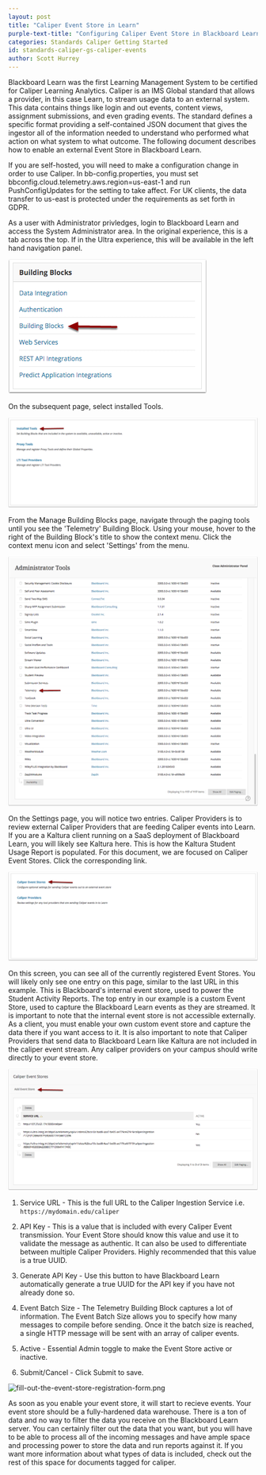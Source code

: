 ```yaml
---
layout: post
title: "Caliper Event Store in Learn" 
purple-text-title: "Configuring Caliper Event Store in Blackboard Learn"
categories: Standards Caliper Getting Started
id: standards-caliper-gs-caliper-events
author: Scott Hurrey
---
```


Blackboard Learn was the first Learning Management System to be certified for
Caliper Learning Analytics. Caliper is an IMS Global standard that allows a
provider, in this case Learn, to stream usage data to an external system. This
data contains things like login and out events, content views, assignment
submissions, and even grading events. The standard defines a specific format
providing a self-contained JSON document that gives the ingestor all of the
information needed to understand who performed what action on what system to
what outcome. The following document describes how to enable an external Event
Store in Blackboard Learn.

If you are self-hosted, you will need to make a configuration change in order
to use Caliper. In bb-config.properties, you must set
bbconfig.cloud.telemetry.aws.region=us-east-1 and run PushConfigUpdates for
the setting to take affect. For UK clients, the data transfer to us-east is
protected under the requirements as set forth in GDPR.

As a user with Administrator privledges, login to Blackboard Learn and access
the System Administrator area. In the original experience, this is a tab
across the top. If in the Ultra experience, this will be available in the left
hand navigation panel.

![select-building-blocks-from-building-blocks-module.png](/assets/img/caliper-event-store-for-learn-1.png)

On the subsequent page, select installed Tools.

![select-installed-tools.png](/assets/img/caliper-event-store-for-learn-2.png)

From the Manage Building Blocks page, navigate through the paging tools until
you see the 'Telemetry' Building Block. Using your mouse, hover to the right
of the Building Block's title to show the context menu. Click the context menu
icon and select 'Settings' from the menu.

![select-settings-from-the-telemetry-building-block-context-menu.png](/assets/img/caliper-event-store-for-learn-3.png)

On the Settings page, you will notice two entries. Caliper Providers is to
review external Caliper Providers that are feeding Caliper events into Learn.
If you are a Kaltura client running on a SaaS deployment of Blackboard Learn,
you will likely see Kaltura here. This is how the Kaltura Student Usage Report
is populated. For this document, we are focused on Caliper Event Stores. Click
the corresponding link.

![select-caliper-event-stores.png](/assets/img/caliper-event-store-for-learn-4.png)

On this screen, you can see all of the currently registered Event Stores. You
will likely only see one entry on this page, similar to the last URL in this
example. This is Blackboard's internal event store, used to power the Student
Activity Reports. The top entry in our example is a custom Event Store, used
to capture the Blackboard Learn events as they are streamed. It is important
to note that the internal event store is not accessible externally. As a
client, you must enable your own custom event store and capture the data there
if you want access to it. It is also important to note that Caliper Providers
that send data to Blackboard Learn like Kaltura are not included in the
caliper event stream. Any caliper providers on your campus should write
directly to your event store.

![select-add-event-store.png](/assets/img/caliper-event-store-for-learn-5.png)

1. Service URL - This is the full URL to the Caliper Ingestion Service i.e.
``` https://mydomain.edu/caliper ```

2. API Key - This is a value that is included with every Caliper Event
transmission. Your Event Store should know this value and use it to validate
the message as authentic. It can also be used to differentiate between
multiple Caliper Providers. Highly recommended that this value is a true UUID.

3. Generate API Key - Use this button to have Blackboard Learn automatically
generate a true UUID for the API key if you have not already done so.

4. Event Batch Size - The Telemetry Building Block captures a lot of
information. The Event Batch Size allows you to specify how many messages to
compile before sending. Once it the batch size is reached, a single HTTP
message will be sent with an array of caliper events.

5. Active - Essential Admin toggle to make the Event Store active or inactive.

6. Submit/Cancel - Click Submit to save.

![fill-out-the-event-store-registration-form.png](/assets/img/caliper-event-store-for-learn-6.png)

<p>As soon as you enable your event store, it will start to recieve events. Your
event store should be a fully-hardened data warehouse. There is a ton of data
and no way to filter the data you receive on the Blackboard Learn server. You
can certainly filter out the data that you want, but you will have to be able
to process all of the incoming messages and have ample space and processing
power to store the data and run reports against it. If you want more
information about what types of data is included, check out the rest of this
space for documents tagged for caliper.</p>